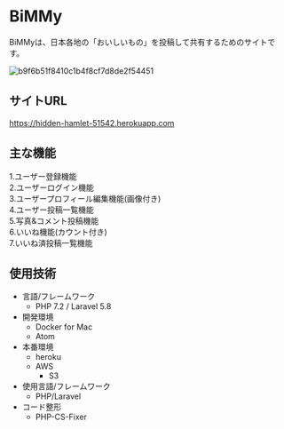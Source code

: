 # BiMMy

BiMMyは、日本各地の「おいしいもの」を投稿して共有するためのサイトです。

![b9f6b51f8410c1b4f8cf7d8de2f54451](https://user-images.githubusercontent.com/50498102/64840090-ddd6dc00-d634-11e9-958e-99e79d25769e.jpg)


## サイトURL
https://hidden-hamlet-51542.herokuapp.com

## 主な機能

1.ユーザー登録機能  
2.ユーザーログイン機能  
3.ユーザープロフィール編集機能(画像付き)  
4.ユーザー投稿一覧機能  
5.写真&コメント投稿機能  
6.いいね機能(カウント付き)  
7.いいね済投稿一覧機能   

## 使用技術
- 言語/フレームワーク
    - PHP 7.2 / Laravel 5.8
- 開発環境
    - Docker for Mac
    - Atom
- 本番環境
    - heroku
    - AWS
        - S3
- 使用言語/フレームワーク
    - PHP/Laravel
- コード整形
    - PHP-CS-Fixer
